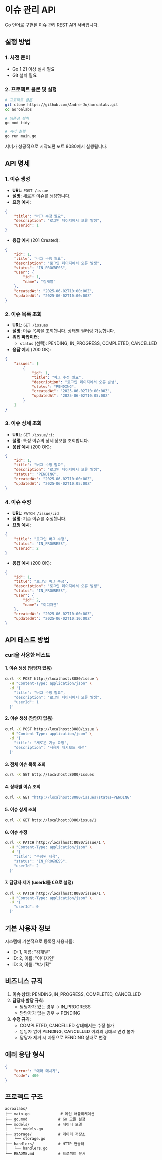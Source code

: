 # 이슈 관리 API

Go 언어로 구현된 이슈 관리 REST API 서버입니다.

## 실행 방법

### 1. 사전 준비
- Go 1.21 이상 설치 필요
- Git 설치 필요

### 2. 프로젝트 클론 및 실행
```bash
# 프로젝트 클론
git clone https://github.com/Andre-Jo/aoroalabs.git
cd aoroalabs

# 의존성 설치
go mod tidy

# 서버 실행
go run main.go
```

서버가 성공적으로 시작되면 포트 8080에서 실행됩니다.

## API 명세

### 1. 이슈 생성
- **URL**: `POST /issue`
- **설명**: 새로운 이슈를 생성합니다.
- **요청 예시**:
```json
{
    "title": "버그 수정 필요",
    "description": "로그인 페이지에서 오류 발생",
    "userId": 1
}
```
- **응답 예시** (201 Created):
```json
{
    "id": 1,
    "title": "버그 수정 필요",
    "description": "로그인 페이지에서 오류 발생",
    "status": "IN_PROGRESS",
    "user": {
        "id": 1,
        "name": "김개발"
    },
    "createdAt": "2025-06-02T10:00:00Z",
    "updatedAt": "2025-06-02T10:00:00Z"
}
```

### 2. 이슈 목록 조회
- **URL**: `GET /issues`
- **설명**: 이슈 목록을 조회합니다. 상태별 필터링 가능합니다.
- **쿼리 파라미터**:
  - `status` (선택): PENDING, IN_PROGRESS, COMPLETED, CANCELLED
- **응답 예시** (200 OK):
```json
{
    "issues": [
        {
            "id": 1,
            "title": "버그 수정 필요",
            "description": "로그인 페이지에서 오류 발생",
            "status": "PENDING",
            "createdAt": "2025-06-02T10:00:00Z",
            "updatedAt": "2025-06-02T10:05:00Z"
        }
    ]
}
```

### 3. 이슈 상세 조회
- **URL**: `GET /issue/:id`
- **설명**: 특정 이슈의 상세 정보를 조회합니다.
- **응답 예시** (200 OK):
```json
{
    "id": 1,
    "title": "버그 수정 필요",
    "description": "로그인 페이지에서 오류 발생",
    "status": "PENDING",
    "createdAt": "2025-06-02T10:00:00Z",
    "updatedAt": "2025-06-02T10:05:00Z"
}
```

### 4. 이슈 수정
- **URL**: `PATCH /issue/:id`
- **설명**: 기존 이슈를 수정합니다.
- **요청 예시**:
```json
{
    "title": "로그인 버그 수정",
    "status": "IN_PROGRESS",
    "userId": 2
}
```
- **응답 예시** (200 OK):
```json
{
    "id": 1,
    "title": "로그인 버그 수정",
    "description": "로그인 페이지에서 오류 발생",
    "status": "IN_PROGRESS",
    "user": {
        "id": 2,
        "name": "이디자인"
    },
    "createdAt": "2025-06-02T10:00:00Z",
    "updatedAt": "2025-06-02T10:10:00Z"
}
```

## API 테스트 방법

### curl을 사용한 테스트

#### 1. 이슈 생성 (담당자 있음)
```bash
curl -X POST http://localhost:8080/issue \
  -H "Content-Type: application/json" \
  -d '{
    "title": "버그 수정 필요",
    "description": "로그인 페이지에서 오류 발생",
    "userId": 1
  }'
```

#### 2. 이슈 생성 (담당자 없음)
```bash
curl -X POST http://localhost:8080/issue \
  -H "Content-Type: application/json" \
  -d '{
    "title": "새로운 기능 요청",
    "description": "사용자 대시보드 개선"
  }'
```

#### 3. 전체 이슈 목록 조회
```bash
curl -X GET http://localhost:8080/issues
```

#### 4. 상태별 이슈 조회
```bash
curl -X GET "http://localhost:8080/issues?status=PENDING"
```

#### 5. 이슈 상세 조회
```bash
curl -X GET http://localhost:8080/issue/1
```

#### 6. 이슈 수정
```bash
curl -X PATCH http://localhost:8080/issue/1 \
  -H "Content-Type: application/json" \
  -d '{
    "title": "수정된 제목",
    "status": "IN_PROGRESS",
    "userId": 2
  }'
```

#### 7. 담당자 제거 (userId를 0으로 설정)
```bash
curl -X PATCH http://localhost:8080/issue/1 \
  -H "Content-Type: application/json" \
  -d '{
    "userId": 0
  }'
```

## 기본 사용자 정보
시스템에 기본적으로 등록된 사용자들:
- ID: 1, 이름: "김개발"
- ID: 2, 이름: "이디자인"  
- ID: 3, 이름: "박기획"

## 비즈니스 규칙
1. **이슈 상태**: PENDING, IN_PROGRESS, COMPLETED, CANCELLED
2. **담당자 할당 규칙**:
   - 담당자가 있는 경우 → IN_PROGRESS
   - 담당자가 없는 경우 → PENDING
3. **수정 규칙**:
   - COMPLETED, CANCELLED 상태에서는 수정 불가
   - 담당자 없이 PENDING, CANCELLED 이외의 상태로 변경 불가
   - 담당자 제거 시 자동으로 PENDING 상태로 변경

## 에러 응답 형식
```json
{
    "error": "에러 메시지",
    "code": 400
}
```

## 프로젝트 구조
```
aoroalabs/
├── main.go              # 메인 애플리케이션
├── go.mod              # Go 모듈 설정
├── models/             # 데이터 모델
│   └── models.go
├── storage/            # 데이터 저장소
│   └── storage.go
├── handlers/           # HTTP 핸들러
│   └── handlers.go
└── README.md           # 프로젝트 문서
```
